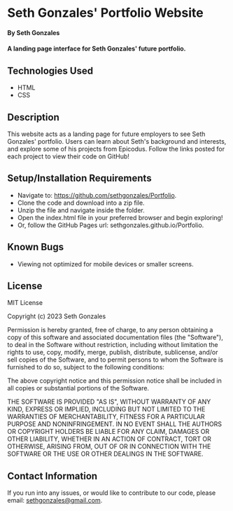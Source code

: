 # Seth Gonzales' Portfolio Website

#### By Seth Gonzales

#### A landing page interface for Seth Gonzales' future portfolio.

## Technologies Used

* HTML
* CSS

## Description

This website acts as a landing page for future employers to see Seth Gonzales' portfolio. Users can learn about Seth's background and interests, and explore some of his projects from Epicodus. Follow the links posted for each project to view their code on GitHub!


## Setup/Installation Requirements

* Navigate to: https://github.com/sethgonzales/Portfolio.
* Clone the code and download into a zip file. 
* Unzip the file and navigate inside the folder.  
* Open the index.html file in your preferred browser and begin exploring! 
* Or, follow the GitHub Pages url: sethgonzales.github.io/Portfolio.

## Known Bugs

* Viewing not optimized for mobile devices or smaller screens.

## License

MIT License

Copyright (c) 2023 Seth Gonzales

Permission is hereby granted, free of charge, to any person obtaining a copy
of this software and associated documentation files (the "Software"), to deal
in the Software without restriction, including without limitation the rights
to use, copy, modify, merge, publish, distribute, sublicense, and/or sell
copies of the Software, and to permit persons to whom the Software is
furnished to do so, subject to the following conditions:

The above copyright notice and this permission notice shall be included in all
copies or substantial portions of the Software.

THE SOFTWARE IS PROVIDED "AS IS", WITHOUT WARRANTY OF ANY KIND, EXPRESS OR
IMPLIED, INCLUDING BUT NOT LIMITED TO THE WARRANTIES OF MERCHANTABILITY,
FITNESS FOR A PARTICULAR PURPOSE AND NONINFRINGEMENT. IN NO EVENT SHALL THE
AUTHORS OR COPYRIGHT HOLDERS BE LIABLE FOR ANY CLAIM, DAMAGES OR OTHER
LIABILITY, WHETHER IN AN ACTION OF CONTRACT, TORT OR OTHERWISE, ARISING FROM,
OUT OF OR IN CONNECTION WITH THE SOFTWARE OR THE USE OR OTHER DEALINGS IN THE
SOFTWARE.

## Contact Information

If you run into any issues, or would like to contribute to our code, please email: sethgonzales@gmail.com.